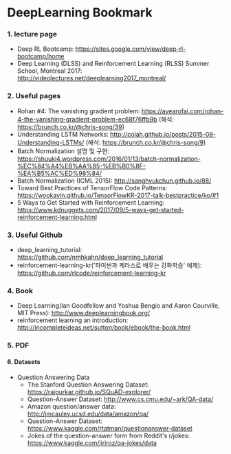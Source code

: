 # DeepLearning Bookmark

### 1. lecture page

- Deep RL Bootcamp: https://sites.google.com/view/deep-rl-bootcamp/home
- Deep Learning (DLSS) and Reinforcement Learning (RLSS) Summer School, Montreal 2017: http://videolectures.net/deeplearning2017_montreal/

### 2. Useful pages

- Rohan #4: The vanishing gradient problem: https://ayearofai.com/rohan-4-the-vanishing-gradient-problem-ec68f76ffb9b (해석: https://brunch.co.kr/@chris-song/39)  
- Understanding LSTM Networks: http://colah.github.io/posts/2015-08-Understanding-LSTMs/ (해석: https://brunch.co.kr/@chris-song/9)  
- Batch Normalization 설명 및 구현: https://shuuki4.wordpress.com/2016/01/13/batch-normalization-%EC%84%A4%EB%AA%85-%EB%B0%8F-%EA%B5%AC%ED%98%84/ 
- Batch Normalization (ICML 2015): http://sanghyukchun.github.io/88/
- Toward Best Practices of TensorFlow Code Patterns: https://wookayin.github.io/TensorFlowKR-2017-talk-bestpractice/ko/#1
- 5 Ways to Get Started with Reinforcement Learning: https://www.kdnuggets.com/2017/09/5-ways-get-started-reinforcement-learning.html

### 3. Useful Github
- deep_learning_tutorial: https://github.com/nmhkahn/deep_learning_tutorial
- reinforcement-learning-kr('파이썬과 케라스로 배우는 강화학습' 예제): https://github.com/rlcode/reinforcement-learning-kr


### 4. Book
- Deep Learning(Ian Goodfellow and Yoshua Bengio and Aaron Courville, MIT Press): http://www.deeplearningbook.org/
- reinforcement learning an introduction: http://incompleteideas.net/sutton/book/ebook/the-book.html

### 5. PDF



#### 6. Datasets
- Question Answering Data
	- The Stanford Question Answering Dataset: https://rajpurkar.github.io/SQuAD-explorer/
	- Question-Answer Dataset: http://www.cs.cmu.edu/~ark/QA-data/
	- Amazon question/answer data: http://jmcauley.ucsd.edu/data/amazon/qa/
	- Question-Answer Dataset: https://www.kaggle.com/rtatman/questionanswer-dataset
	- Jokes of the question-answer form from Reddit's r/jokes: https://www.kaggle.com/jiriroz/qa-jokes/data